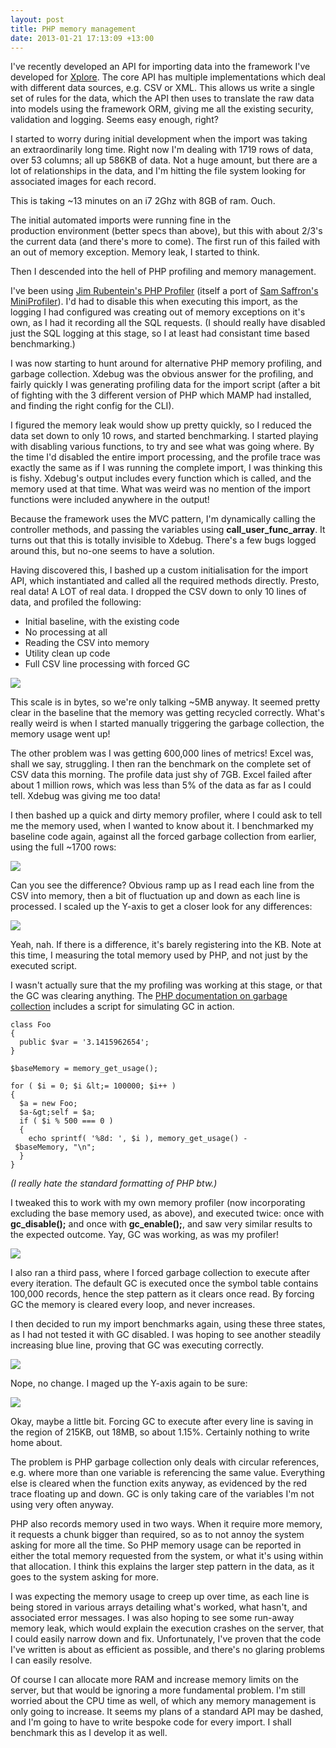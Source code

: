 ```yaml
---
layout: post
title: PHP memory management
date: 2013-01-21 17:13:09 +13:00
---
```

I've recently developed an API for importing data into the framework I've developed for [Xplore](http://www.xplore.net). The core API has multiple implementations which deal with different data sources, e.g. CSV or XML. This allows us write a single set of rules for the data, which the API then uses to translate the raw data into models using the framework ORM, giving me all the existing security, validation and logging. Seems easy enough, right?

I started to worry during initial development when the import was taking an extraordinarily long time. Right now I'm dealing with 1719 rows of data, over 53 columns; all up 586KB of data. Not a huge amount, but there are a lot of relationships in the data, and I'm hitting the file system looking for associated images for each record.

This is taking ~13 minutes on an i7 2Ghz with 8GB of ram. Ouch.

The initial automated imports were running fine in the production environment (better specs than above), but this with about 2/3's the current data (and there's more to come). The first run of this failed with an out of memory exception. Memory leak, I started to think.

Then I descended into the hell of PHP profiling and memory management.

I've been using [Jim Rubentein's PHP Profiler](https://github.com/jimrubenstein/php-profiler) (itself a port of [Sam Saffron's MiniProfiler](https://github.com/SamSaffron/MiniProfiler)). I'd had to disable this when executing this import, as the logging I had configured was creating out of memory exceptions on it's own, as I had it recording all the SQL requests. (I should really have disabled just the SQL logging at this stage, so I at least had consistant time based benchmarking.)

I was now starting to hunt around for alternative PHP memory profiling, and garbage collection. Xdebug was the obvious answer for the profiling, and fairly quickly I was generating profiling data for the import script (after a bit of fighting with the 3 different version of PHP which MAMP had installed, and finding the right config for the CLI).

I figured the memory leak would show up pretty quickly, so I reduced the data set down to only 10 rows, and started benchmarking. I started playing with disabling various functions, to try and see what was going where. By the time I'd disabled the entire import processing, and the profile trace was exactly the same as if I was running the complete import, I was thinking this is fishy. Xdebug's output includes every function which is called, and the memory used at that time. What was weird was no mention of the import functions were included anywhere in the output!

Because the framework uses the MVC pattern, I'm dynamically calling the controller methods, and passing the variables using **call_user_func_array**. It turns out that this is totally invisible to Xdebug. There's a few bugs logged around this, but no-one seems to have a solution.

Having discovered this, I bashed up a custom initialisation for the import API, which instantiated and called all the required methods directly. Presto, real data! A LOT of real data. I dropped the CSV down to only 10 lines of data, and profiled the following:

 - Initial baseline, with the existing code
 - No processing at all
 - Reading the CSV into memory
 - Utility clean up code
 - Full CSV line processing with forced GC

![](/content/images/2014/Jan/V1_1024x512.png)

This scale is in bytes, so we're only talking ~5MB anyway. It seemed pretty clear in the baseline that the memory was getting recycled correctly. What's really weird is when I started manually triggering the garbage collection, the memory usage went up!

The other problem was I was getting 600,000 lines of metrics! Excel was, shall we say, struggling. I then ran the benchmark on the complete set of CSV data this morning. The profile data just shy of 7GB. Excel failed after about 1 million rows, which was less than 5% of the data as far as I could tell. Xdebug was giving me too data!

I then bashed up a quick and dirty memory profiler, where I could ask to tell me the memory used, when I wanted to know about it. I benchmarked my baseline code again, against all the forced garbage collection from earlier, using the full ~1700 rows:

![](/content/images/2014/Jan/mempro_1_1024x512.png)

Can you see the difference? Obvious ramp up as I read each line from the CSV into memory, then a bit of fluctuation up and down as each line is processed. I scaled up the Y-axis to get a closer look for any differences:

![](/content/images/2014/Jan/mempro_2_1024x512.png)

Yeah, nah. If there is a difference, it's barely registering into the KB. Note at this time, I measuring the total memory used by PHP, and not just by the executed script.

I wasn't actually sure that the my profiling was working at this stage, or that the GC was clearing anything. The [PHP documentation on garbage collection](http://php.net/manual/en/features.gc.performance-considerations.php) includes a script for simulating GC in action.
```
class Foo
{
  public $var = '3.1415962654';
}

$baseMemory = memory_get_usage();

for ( $i = 0; $i &lt;= 100000; $i++ )
{
  $a = new Foo;
  $a-&gt;self = $a;
  if ( $i % 500 === 0 )
  {
    echo sprintf( '%8d: ', $i ), memory_get_usage() - $baseMemory, "\n";
  }
}
```

*(I really hate the standard formatting of PHP btw.)*

I tweaked this to work with my own memory profiler (now incorporating excluding the base memory used, as above), and executed twice: once with **gc_disable();** and once with **gc_enable();**, and saw very similar results to the expected outcome. Yay, GC was working, as was my profiler!

![](/content/images/2014/Jan/mempro_3_1024x512.png)

I also ran a third pass, where I forced garbage collection to execute after every iteration. The default GC is executed once the symbol table contains 100,000 records, hence the step pattern as it clears once read. By forcing GC the memory is cleared every loop, and never increases.

I then decided to run my import benchmarks again, using these three states, as I had not tested it with GC disabled. I was hoping to see another steadily increasing blue line, proving that GC was executing correctly.

![](/content/images/2014/Jan/mempro_4_1024x512.png)

Nope, no change. I maged up the Y-axis again to be sure:

![](/content/images/2014/Jan/mempro_5_1024x512.png)

Okay, maybe a little bit. Forcing GC to execute after every line is saving in the region of 215KB, out 18MB, so about 1.15%. Certainly nothing to write home about.

The problem is PHP garbage collection only deals with circular references, e.g. where more than one variable is referencing the same value. Everything else is cleared when the function exits anyway, as evidenced by the red trace floating up and down. GC is only taking care of the variables I'm not using very often anyway.

PHP also records memory used in two ways. When it require more memory, it requests a chunk bigger than required, so as to not annoy the system asking for more all the time. So PHP memory usage can be reported in either the total memory requested from the system, or what it's using within that allocation. I think this explains the larger step pattern in the data, as it goes to the system asking for more.

I was expecting the memory usage to creep up over time, as each line is being stored in various arrays detailing what's worked, what hasn't, and associated error messages. I was also hoping to see some run-away memory leak, which would explain the execution crashes on the server, that I could easily narrow down and fix. Unfortunately, I've proven that the code I've written is about as efficient as possible, and there's no glaring problems I can easily resolve.

Of course I can allocate more RAM and increase memory limits on the server, but that would be ignoring a more fundamental problem. I'm still worried about the CPU time as well, of which any memory management is only going to increase. It seems my plans of a standard API may be dashed, and I'm going to have to write bespoke code for every import. I shall benchmark this as I develop it as well.

